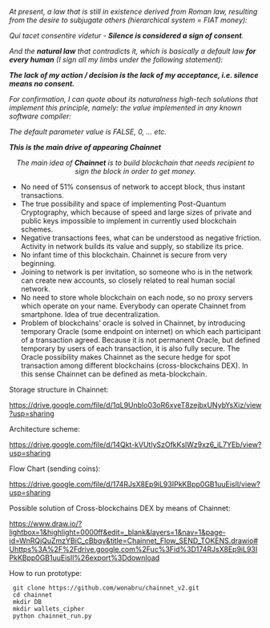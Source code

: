 <!-- wp:paragraph -->
<p><em>At present, a law that is still in existence derived from Roman law, resulting from the desire to subjugate others (hierarchical system = FIAT money):</em></p>
<!-- /wp:paragraph -->

<!-- wp:paragraph {"fontSize":"medium"} -->
<p class="has-medium-font-size"><em>Qui tacet consentire videtur -&nbsp;</em><strong><em>Silence is considered a sign of consent</em></strong><em>.</em></p>
<!-- /wp:paragraph -->

<!-- wp:paragraph -->
<p><em>And the </em><strong><em>natural law</em></strong><em> that contradicts it, which is basically a default law </em><strong><em>for every human</em></strong><em> (I sign all my limbs under the following statement):</em></p>
<!-- /wp:paragraph -->

<!-- wp:paragraph {"fontSize":"medium"} -->
<p class="has-medium-font-size"><strong><em>The lack of my action / decision is the lack of my acceptance, i.e. silence means no consent.</em></strong></p>
<!-- /wp:paragraph -->

<!-- wp:paragraph -->
<p><em>For confirmation, I can quote about its naturalness high-tech solutions that implement this principle, namely: the value implemented in any known software compiler:</em></p>
<!-- /wp:paragraph -->

<!-- wp:paragraph -->
<p><em>The default parameter value is FALSE, 0, ... etc.</em></p>
<!-- /wp:paragraph -->

<!-- wp:paragraph -->
<p><strong><em>This is the main drive of appearing Chainnet</em></strong></p>
<!-- /wp:paragraph -->

<!-- wp:paragraph {"align":"center","fontSize":"medium"} -->
<p style="text-align:center" class="has-medium-font-size"><em>The main idea of <strong>C</strong></em><strong><em>hainnet</em></strong><em> is to build blockchain that needs recipient to sign the block in order to get money.</em></p>
<!-- /wp:paragraph -->

<!-- wp:list -->
<ul><li>No need of 51% consensus of network to accept block, thus instant transactions.</li>
    <li>The true possibility and space of implementing Post-Quantum Cryptography, which because of speed and large sizes of private and public keys impossible to implement in currently used blockchain schemes.</li><li>Negative transactions fees, what can be understood as negative friction. Activity in network builds its value and supply, so stabilize its price.</li><li>No infant time of this blockchain. Chainnet is secure from very beginning.</li><li>Joining to network is per invitation, so someone who is in the network can create new accounts, so closely related to real human social network.</li><li>No need to store whole blockchain on each node, so no proxy servers which operate on your name. Everybody can operate Chainnet from smartphone. Idea of true decentralization.</li><li>Problem of blockchains’ oracle is solved in Chainnet, by introducing temporary Oracle (some endpoint on internet) on which each participant of a transaction agreed. Because it is not permanent Oracle, but defined temporary by users of each transaction, it is also fully secure. The Oracle possibility makes Chainnet as the secure hedge for spot transaction among different blockchains (cross-blockchains DEX). In this sense Chainnet can be defined as meta-blockchain.</ul>
<!-- /wp:list -->

Storage structure in Chainnet:

https://drive.google.com/file/d/1qL9Unblo03oR6xyeT8zejbxUNybYsXiz/view?usp=sharing

Architecture scheme:

https://drive.google.com/file/d/14Qkt-kVUtlySzOfkKslWz9xz6_iL7YEb/view?usp=sharing

Flow Chart (sending coins):

https://drive.google.com/file/d/174RJsX8Ep9iL93IPkKBpp0GB1uuEisIl/view?usp=sharing

Possible solution of Cross-blockchains DEX by means of Chainnet:

https://www.draw.io/?lightbox=1&highlight=0000ff&edit=_blank&layers=1&nav=1&page-id=WnRQjQuZmzYBiC_cBbqv&title=Chainnet_Flow_SEND_TOKENS.drawio#Uhttps%3A%2F%2Fdrive.google.com%2Fuc%3Fid%3D174RJsX8Ep9iL93IPkKBpp0GB1uuEisIl%26export%3Ddownload

How to run prototype:
    
     git clone https://github.com/wonabru/chainnet_v2.git
     cd chainnet
     mkdir DB
     mkdir wallets_cipher
     python chainnet_run.py
